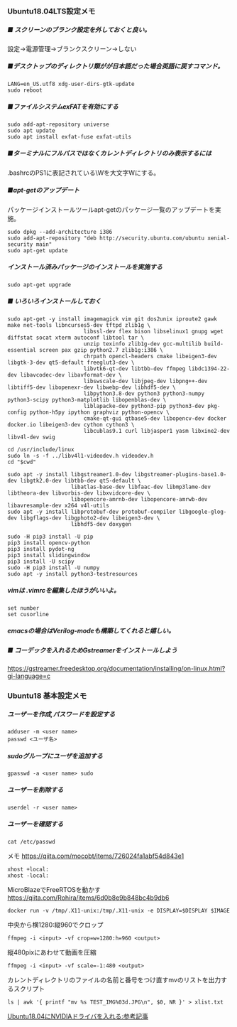 ### Ubuntu18.04LTS設定メモ  
##### ■ スクリーンのブランク設定を外しておくと良い。  
設定→電源管理→ブランクスクリーン→しない  
  
##### ■デスクトップのディレクトリ類がが日本語だった場合英語に戻すコマンド。  
```
LANG=en_US.utf8 xdg-user-dirs-gtk-update  
sudo reboot  
```

##### ■ファイルシステムexFATを有効にする  
```
sudo add-apt-repository universe
sudo apt update
sudo apt install exfat-fuse exfat-utils
```



##### ■ターミナルにフルパスではなくカレントディレクトリのみ表示するには  
.bashrcのPS1に表記されている\Wを大文字Wにする。  
  
##### ■apt-getのアップデート  
パッケージインストールツールapt-getのパッケージ一覧のアップデートを実施。  
```
sudo dpkg --add-architecture i386  
sudo add-apt-repository "deb http://security.ubuntu.com/ubuntu xenial-security main"  
sudo apt-get update  
```
  
##### インストール済みパッケージのインストールを実施する  
```
sudo apt-get upgrade  
```
  
##### ■ いろいろインストールしておく  
```
sudo apt-get -y install imagemagick vim git dos2unix iproute2 gawk make net-tools libncurses5-dev tftpd zlib1g \  
                        libssl-dev flex bison libselinux1 gnupg wget diffstat socat xterm autoconf libtool tar \  
                        unzip texinfo zlib1g-dev gcc-multilib build-essential screen pax gzip python2.7 zlib1g:i386 \  
                        chrpath opencl-headers cmake libeigen3-dev libgtk-3-dev qt5-default freeglut3-dev \  
                        libvtk6-qt-dev libtbb-dev ffmpeg libdc1394-22-dev libavcodec-dev libavformat-dev \  
                        libswscale-dev libjpeg-dev libpng++-dev libtiff5-dev libopenexr-dev libwebp-dev libhdf5-dev \  
                        libpython3.8-dev python3 python3-numpy python3-scipy python3-matplotlib libopenblas-dev \  
                        liblapacke-dev python3-pip python3-dev pkg-config python-h5py ipython graphviz python-opencv \  
                        cmake-qt-gui qtbase5-dev libopencv-dev docker docker.io libeigen3-dev cython cython3 \  
                        libcublas9.1 curl libjasper1 yasm libxine2-dev libv4l-dev swig  
  
cd /usr/include/linux  
sudo ln -s -f ../libv4l1-videodev.h videodev.h  
cd "$cwd"  
  
sudo apt -y install libgstreamer1.0-dev libgstreamer-plugins-base1.0-dev libgtk2.0-dev libtbb-dev qt5-default \  
                    libatlas-base-dev libfaac-dev libmp3lame-dev libtheora-dev libvorbis-dev libxvidcore-dev \  
                    libopencore-amrnb-dev libopencore-amrwb-dev libavresample-dev x264 v4l-utils  
sudo apt -y install libprotobuf-dev protobuf-compiler libgoogle-glog-dev libgflags-dev libgphoto2-dev libeigen3-dev \  
                    libhdf5-dev doxygen  
  
sudo -H pip3 install -U pip 
pip3 install opencv-python  
pip3 install pydot-ng  
pip3 install slidingwindow  
pip3 install -U scipy  
sudo -H pip3 install -U numpy
sudo apt -y install python3-testresources  
```
  
##### vimは .vimrcを編集したほうがいいよ。  
```
set number  
set cusorline  
```
  
##### emacsの場合はVerilog-modeも構築してくれると嬉しい。  
  
##### ■ コーデックを入れるためGstreamerをインストールしよう  
https://gstreamer.freedesktop.org/documentation/installing/on-linux.html?gi-language=c  

### Ubuntu18 基本設定メモ
##### ユーザーを作成,パスワードを設定する
```
adduser -m <user name>
passwd <ユーザ名>
```

##### sudoグループにユーザを追加する
```
gpasswd -a <user name> sudo
```

##### ユーザーを削除する
```
userdel -r <user name>
```
##### ユーザーを確認する
```
cat /etc/passwd
```


メモ
https://qiita.com/mocobt/items/726024fa1abf54d843e1

```
xhost +local:  
xhost -local:  
```

MicroBlazeでFreeRTOSを動かす
https://qiita.com/Rohira/items/6d0b8e9b848bc4b9db6

```
docker run -v /tmp/.X11-unix:/tmp/.X11-unix -e DISPLAY=$DISPLAY $IMAGE
```


中央から横1280:縦960でクロップ  
```
ffmpeg -i <input> -vf crop=w=1280:h=960 <output>
```

縦480pixにあわせて動画を圧縮  
```
ffmpeg -i <input> -vf scale=-1:480 <output>
```

カレントディレクトリのファイルの名前と番号をつけ直すmvのリストを出力するスクリプト
```
ls | awk '{ printf "mv %s TEST_IMG%03d.JPG\n", $0, NR }' > xlist.txt
```

[Ubuntu18.04にNVIDIAドライバを入れる:参考記事](https://qiita.com/kawazu191128/items/8a46308be6949f5bda57)  
